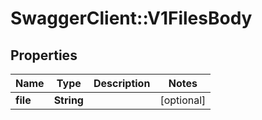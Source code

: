 # SwaggerClient::V1FilesBody

## Properties
Name | Type | Description | Notes
------------ | ------------- | ------------- | -------------
**file** | **String** |  | [optional] 

